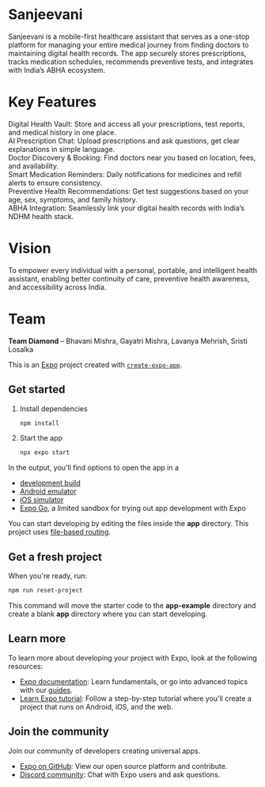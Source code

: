# Sanjeevani

Sanjeevani is a mobile-first healthcare assistant that serves as a one-stop platform for managing your entire medical journey from finding doctors to maintaining digital health records. The app securely stores prescriptions, tracks medication schedules, recommends preventive tests, and integrates with India’s ABHA ecosystem.

# Key Features

Digital Health Vault: Store and access all your prescriptions, test reports, and medical history in one place.  
 AI Prescription Chat: Upload prescriptions and ask questions, get clear explanations in simple language.  
 Doctor Discovery & Booking: Find doctors near you based on location, fees, and availability.  
 Smart Medication Reminders: Daily notifications for medicines and refill alerts to ensure consistency.  
 Preventive Health Recommendations: Get test suggestions based on your age, sex, symptoms, and family history.<br>
ABHA Integration: Seamlessly link your digital health records with India’s NDHM health stack.

# Vision

To empower every individual with a personal, portable, and intelligent health assistant, enabling better continuity of care, preventive health awareness, and accessibility across India.

# Team

**Team Diamond** – Bhavani Mishra, Gayatri Mishra, Lavanya Mehrish, Sristi Losalka

This is an [Expo](https://expo.dev) project created with [`create-expo-app`](https://www.npmjs.com/package/create-expo-app).

## Get started

1. Install dependencies

   ```bash
   npm install
   ```

2. Start the app

   ```bash
   npx expo start
   ```

In the output, you'll find options to open the app in a

- [development build](https://docs.expo.dev/develop/development-builds/introduction/)
- [Android emulator](https://docs.expo.dev/workflow/android-studio-emulator/)
- [iOS simulator](https://docs.expo.dev/workflow/ios-simulator/)
- [Expo Go](https://expo.dev/go), a limited sandbox for trying out app development with Expo

You can start developing by editing the files inside the **app** directory. This project uses [file-based routing](https://docs.expo.dev/router/introduction).

## Get a fresh project

When you're ready, run:

```bash
npm run reset-project
```

This command will move the starter code to the **app-example** directory and create a blank **app** directory where you can start developing.

## Learn more

To learn more about developing your project with Expo, look at the following resources:

- [Expo documentation](https://docs.expo.dev/): Learn fundamentals, or go into advanced topics with our [guides](https://docs.expo.dev/guides).
- [Learn Expo tutorial](https://docs.expo.dev/tutorial/introduction/): Follow a step-by-step tutorial where you'll create a project that runs on Android, iOS, and the web.

## Join the community

Join our community of developers creating universal apps.

- [Expo on GitHub](https://github.com/expo/expo): View our open source platform and contribute.
- [Discord community](https://chat.expo.dev): Chat with Expo users and ask questions.
